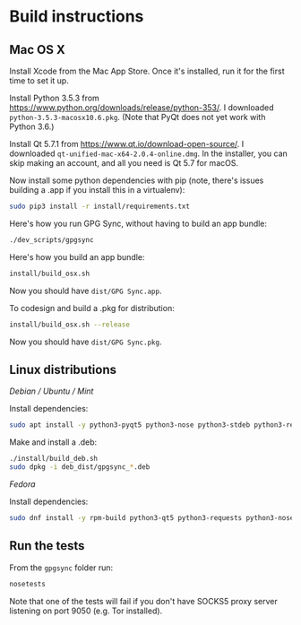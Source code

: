 # Build instructions

## Mac OS X

Install Xcode from the Mac App Store. Once it's installed, run it for the first time to set it up.

Install Python 3.5.3 from https://www.python.org/downloads/release/python-353/. I downloaded `python-3.5.3-macosx10.6.pkg`. (Note that PyQt does not yet work with Python 3.6.)

Install Qt 5.7.1 from https://www.qt.io/download-open-source/. I downloaded `qt-unified-mac-x64-2.0.4-online.dmg`. In the installer, you can skip making an account, and all you need is Qt 5.7 for macOS.

Now install some python dependencies with pip (note, there's issues building a .app if you install this in a virtualenv):

```sh
sudo pip3 install -r install/requirements.txt
```

Here's how you run GPG Sync, without having to build an app bundle:

```sh
./dev_scripts/gpgsync
```

Here's how you build an app bundle:

```sh
install/build_osx.sh
```

Now you should have `dist/GPG Sync.app`.

To codesign and build a .pkg for distribution:

```sh
install/build_osx.sh --release
```

Now you should have `dist/GPG Sync.pkg`.

## Linux distributions

*Debian / Ubuntu / Mint*

Install dependencies:

```sh
sudo apt install -y python3-pyqt5 python3-nose python3-stdeb python3-requests python3-socks python3-packaging python3-dateutil gnupg2
```

Make and install a .deb:

```sh
./install/build_deb.sh
sudo dpkg -i deb_dist/gpgsync_*.deb
```

*Fedora*

Install dependencies:

```sh
sudo dnf install -y rpm-build python3-qt5 python3-requests python3-nose python3-packaging python3-dateutil gnupg2
```

## Run the tests

From the `gpgsync` folder run:

```sh
nosetests
```

Note that one of the tests will fail if you don't have SOCKS5 proxy server listening on port 9050 (e.g. Tor installed).
